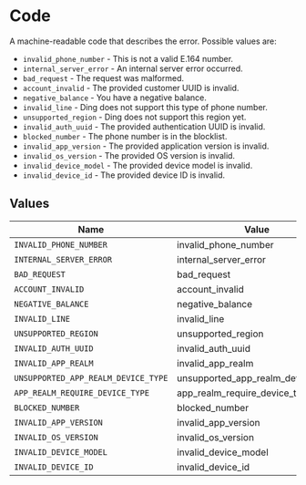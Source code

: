 # Code

A machine-readable code that describes the error. Possible values are:
  * `invalid_phone_number` - This is not a valid E.164 number.
  * `internal_server_error` - An internal server error occurred.
  * `bad_request` - The request was malformed.
  * `account_invalid` - The provided customer UUID is invalid.
  * `negative_balance` - You have a negative balance.
  * `invalid_line` - Ding does not support this type of phone number.
  * `unsupported_region` - Ding does not support this region yet.
  * `invalid_auth_uuid` - The provided authentication UUID is invalid.
  * `blocked_number` - The phone number is in the blocklist.
  * `invalid_app_version` - The provided application version is invalid.
  * `invalid_os_version` - The provided OS version is invalid.
  * `invalid_device_model` - The provided device model is invalid.
  * `invalid_device_id` - The provided device ID is invalid.



## Values

| Name                                | Value                               |
| ----------------------------------- | ----------------------------------- |
| `INVALID_PHONE_NUMBER`              | invalid_phone_number                |
| `INTERNAL_SERVER_ERROR`             | internal_server_error               |
| `BAD_REQUEST`                       | bad_request                         |
| `ACCOUNT_INVALID`                   | account_invalid                     |
| `NEGATIVE_BALANCE`                  | negative_balance                    |
| `INVALID_LINE`                      | invalid_line                        |
| `UNSUPPORTED_REGION`                | unsupported_region                  |
| `INVALID_AUTH_UUID`                 | invalid_auth_uuid                   |
| `INVALID_APP_REALM`                 | invalid_app_realm                   |
| `UNSUPPORTED_APP_REALM_DEVICE_TYPE` | unsupported_app_realm_device_type   |
| `APP_REALM_REQUIRE_DEVICE_TYPE`     | app_realm_require_device_type       |
| `BLOCKED_NUMBER`                    | blocked_number                      |
| `INVALID_APP_VERSION`               | invalid_app_version                 |
| `INVALID_OS_VERSION`                | invalid_os_version                  |
| `INVALID_DEVICE_MODEL`              | invalid_device_model                |
| `INVALID_DEVICE_ID`                 | invalid_device_id                   |